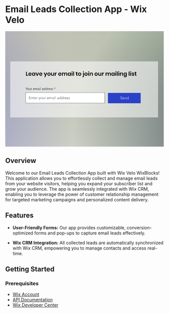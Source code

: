 # Email Leads Collection App - Wix Velo

![App Preview](app-preview.png)

## Overview

Welcome to our Email Leads Collection App built with Wix Velo WixBlocks! This application allows you to effortlessly collect and manage email leads from your website visitors, helping you expand your subscriber list and grow your audience. The app is seamlessly integrated with Wix CRM, enabling you to leverage the power of customer relationship management for targeted marketing campaigns and personalized content delivery.

## Features

- **User-Friendly Forms:** Our app provides customizable, conversion-optimized forms and pop-ups to capture email leads effectively.

- **Wix CRM Integration:** All collected leads are automatically synchronized with Wix CRM, empowering you to manage contacts and access real-time.

## Getting Started

### Prerequisites

- [Wix Account](https://www.wix.com)
- [API Documentation](https://dev.wix.com/api/rest)
- [Wix Developer Center](https://dev.wix.com/apps/)



